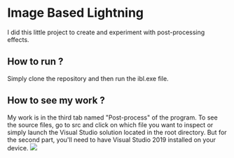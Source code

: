 # Image Based Lightning
 I did this little project to create and experiment with post-processing effects.
 
## How to run ?

Simply clone the repository and then run the ibl.exe file.

## How to see my work ?

My work is in the third tab named "Post-process" of the program. To see the source files, go to src and click on which file you want to inspect or simply launch the Visual Studio solution located in the root directory. But for the second part, you'll need to have Visual Studio 2019 installed on your device.
![](unknow.png)

